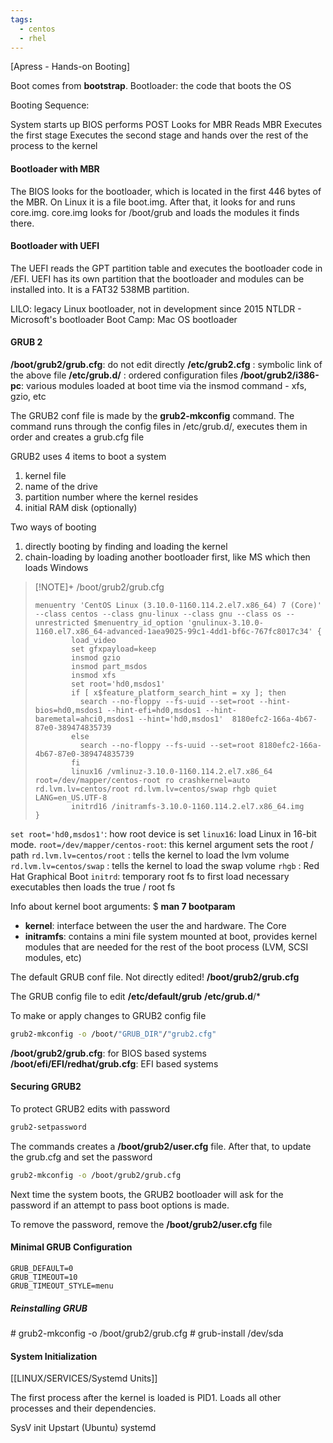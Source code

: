 ```yaml
---
tags:
  - centos
  - rhel
---
```

[Apress - Hands-on Booting] 

Boot comes from **bootstrap**. 
Bootloader: the code that boots the OS

Booting Sequence:

System starts up
BIOS performs POST
Looks for MBR
Reads MBR
Executes the first stage 
Executes the second stage and hands over the rest of the process to the kernel

#### Bootloader with MBR

The BIOS looks for the bootloader, which is located in the first 446 bytes of the MBR. On Linux it is a file boot.img. After that, it looks for and runs core.img. core.img looks for /boot/grub and loads the modules it finds there.

#### Bootloader with UEFI

The UEFI reads the GPT partition table and executes the bootloader code in /EFI. UEFI has its own partition that the bootloader and modules can be installed into. It is a FAT32 538MB partition.

LILO: legacy Linux bootloader, not in development since 2015
NTLDR - Microsoft's bootloader
Boot Camp: Mac OS bootloader

#### GRUB 2

**/boot/grub2/grub.cfg**: do not edit directly
**/etc/grub2.cfg** : symbolic link of the above file
**/etc/grub.d/** : ordered configuration files
**/boot/grub2/i386-pc**: various modules loaded at boot time via the insmod command - xfs, gzio, etc

The GRUB2 conf file is made by the **grub2-mkconfig** command. The command runs through the config files in /etc/grub.d/, executes them in order and creates a grub.cfg file

GRUB2 uses 4 items to boot a system
1. kernel file
2. name of the drive
3. partition number where the kernel resides
4. initial RAM disk (optionally)

Two ways of booting
1. directly booting by finding and loading the kernel 
2. chain-loading by loading another bootloader first, like MS which then loads Windows

> [!NOTE]+ /boot/grub2/grub.cfg
> ```
> menuentry 'CentOS Linux (3.10.0-1160.114.2.el7.x86_64) 7 (Core)' --class centos --class gnu-linux --class gnu --class os --unrestricted $menuentry_id_option 'gnulinux-3.10.0-1160.el7.x86_64-advanced-1aea9025-99c1-4dd1-bf6c-767fc8017c34' {
>         load_video
>         set gfxpayload=keep
>         insmod gzio
>         insmod part_msdos
>         insmod xfs
>         set root='hd0,msdos1'
>         if [ x$feature_platform_search_hint = xy ]; then
>           search --no-floppy --fs-uuid --set=root --hint-bios=hd0,msdos1 --hint-efi=hd0,msdos1 --hint-baremetal=ahci0,msdos1 --hint='hd0,msdos1'  8180efc2-166a-4b67-87e0-389474835739
>         else
>           search --no-floppy --fs-uuid --set=root 8180efc2-166a-4b67-87e0-389474835739
>         fi
>         linux16 /vmlinuz-3.10.0-1160.114.2.el7.x86_64 root=/dev/mapper/centos-root ro crashkernel=auto rd.lvm.lv=centos/root rd.lvm.lv=centos/swap rhgb quiet LANG=en_US.UTF-8
>         initrd16 /initramfs-3.10.0-1160.114.2.el7.x86_64.img
> }
> ```
> 

`set root='hd0,msdos1'`: how root device is set
`linux16`: load Linux in 16-bit mode.
`root=/dev/mapper/centos-root`: this kernel argument sets the root / path
`rd.lvm.lv=centos/root` : tells the kernel to load the lvm volume 
`rd.lvm.lv=centos/swap` : tells the kernel to load the swap volume
`rhgb` : Red Hat Graphical Boot
`initrd`: temporary root fs to first load necessary executables then loads the true / root fs

Info about kernel boot arguments:
$ **man 7 bootparam**

* **kernel**: interface between the user the and hardware. The Core 
* **initramfs**: contains a mini file system mounted at boot, provides kernel modules that are needed for the rest of the boot process (LVM, SCSI modules, etc)

The default GRUB conf file. Not directly edited! 
**/boot/grub2/grub.cfg**

The GRUB config file to edit
**/etc/default/grub**
**/etc/grub.d**/*

To make or apply changes to GRUB2 config file

``` bash
grub2-mkconfig -o /boot/"GRUB_DIR"/"grub2.cfg"
```

 **/boot/grub2/grub.cfg**: for BIOS based systems
 **/boot/efi/EFI/redhat/grub.cfg**: EFI based systems
#### Securing GRUB2

To protect GRUB2 edits with password

``` bash
grub2-setpassword
```

The commands creates a **/boot/grub2/user.cfg** file. After that, to update the grub.cfg and set the password

``` bash
grub2-mkconfig -o /boot/grub2/grub.cfg
```

Next time the system boots, the GRUB2 bootloader will ask for the password if an attempt to pass boot options is made.

To remove the password, remove the **/boot/grub2/user.cfg** file
#### Minimal GRUB Configuration

```
GRUB_DEFAULT=0
GRUB_TIMEOUT=10
GRUB_TIMEOUT_STYLE=menu
```

##### Reinstalling GRUB

\# grub2-mkconfig -o /boot/grub2/grub.cfg
\# grub-install /dev/sda

#### System Initialization

[[LINUX/SERVICES/Systemd Units]]

The first process after the kernel is loaded is PID1. Loads all other processes and their dependencies.

SysV init
Upstart (Ubuntu)
systemd

